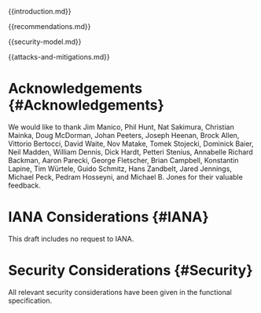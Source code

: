
{{introduction.md}}

{{recommendations.md}}

{{security-model.md}}

{{attacks-and-mitigations.md}}

# Acknowledgements {#Acknowledgements}
      
We would like to thank Jim Manico, Phil Hunt, Nat Sakimura, Christian
Mainka, Doug McDorman, Johan Peeters, Joseph Heenan, Brock Allen,
Vittorio Bertocci, David Waite, Nov Matake, Tomek Stojecki, Dominick
Baier, Neil Madden, William Dennis, Dick Hardt, Petteri Stenius,
Annabelle Richard Backman, Aaron Parecki, George Fletscher, Brian
Campbell, Konstantin Lapine, Tim Würtele, Guido Schmitz, Hans
Zandbelt, Jared Jennings, Michael Peck, Pedram Hosseyni, and Michael
B. Jones for their valuable feedback.
    

# IANA Considerations {#IANA}
      
  This draft includes no request to IANA.
    

# Security Considerations {#Security}
      
All relevant security considerations have been given in the
functional specification.
    
